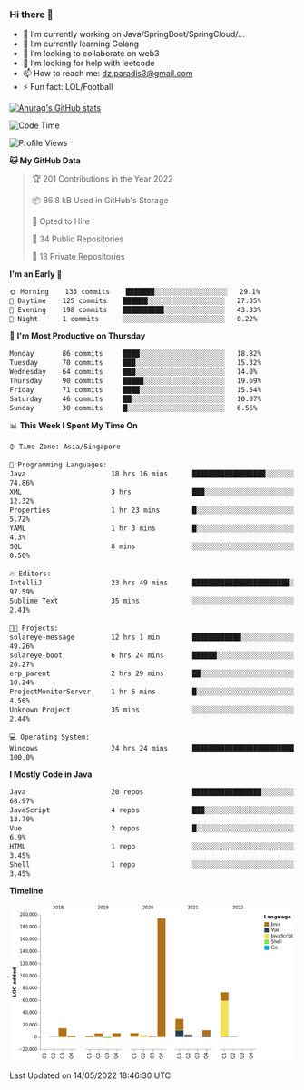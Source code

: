 ### Hi there 👋

- 🔭 I’m currently working on Java/SpringBoot/SpringCloud/...
- 🌱 I’m currently learning Golang
- 👯 I’m looking to collaborate on web3
- 🤔 I’m looking for help with leetcode
- 📫 How to reach me: dz.paradis3@gmail.com
- ⚡ Fun fact: LOL/Football

[![Anurag's GitHub stats](https://github-readme-stats.vercel.app/api?username=xiumu2017&show_icons=true&theme=radical)](https://github.com/anuraghazra/github-readme-stats)

<!--
**xiumu2017/xiumu2017** is a ✨ _special_ ✨ repository because its `README.md` (this file) appears on your GitHub profile.

Here are some ideas to get you started:

- 🔭 I’m currently working on ...
- 🌱 I’m currently learning ...
- 👯 I’m looking to collaborate on ...
- 🤔 I’m looking for help with ...
- 💬 Ask me about ...
- 📫 How to reach me: ...
- 😄 Pronouns: ...
- ⚡ Fun fact: ...
-->

<!--START_SECTION:waka-->
![Code Time](http://img.shields.io/badge/Code%20Time-0%20secs-blue)

![Profile Views](http://img.shields.io/badge/Profile%20Views-0-blue)

**🐱 My GitHub Data** 

> 🏆 201 Contributions in the Year 2022
 > 
> 📦 86.8 kB Used in GitHub's Storage 
 > 
> 💼 Opted to Hire
 > 
> 📜 34 Public Repositories 
 > 
> 🔑 13 Private Repositories  
 > 
**I'm an Early 🐤** 

```text
🌞 Morning    133 commits    ███████░░░░░░░░░░░░░░░░░░   29.1% 
🌆 Daytime    125 commits    ██████░░░░░░░░░░░░░░░░░░░   27.35% 
🌃 Evening    198 commits    ██████████░░░░░░░░░░░░░░░   43.33% 
🌙 Night      1 commits      ░░░░░░░░░░░░░░░░░░░░░░░░░   0.22%

```
📅 **I'm Most Productive on Thursday** 

```text
Monday       86 commits     ████░░░░░░░░░░░░░░░░░░░░░   18.82% 
Tuesday      70 commits     ███░░░░░░░░░░░░░░░░░░░░░░   15.32% 
Wednesday    64 commits     ███░░░░░░░░░░░░░░░░░░░░░░   14.0% 
Thursday     90 commits     █████░░░░░░░░░░░░░░░░░░░░   19.69% 
Friday       71 commits     ████░░░░░░░░░░░░░░░░░░░░░   15.54% 
Saturday     46 commits     ██░░░░░░░░░░░░░░░░░░░░░░░   10.07% 
Sunday       30 commits     █░░░░░░░░░░░░░░░░░░░░░░░░   6.56%

```


📊 **This Week I Spent My Time On** 

```text
⌚︎ Time Zone: Asia/Singapore

💬 Programming Languages: 
Java                     18 hrs 16 mins      ██████████████████░░░░░░░   74.86% 
XML                      3 hrs               ███░░░░░░░░░░░░░░░░░░░░░░   12.32% 
Properties               1 hr 23 mins        █░░░░░░░░░░░░░░░░░░░░░░░░   5.72% 
YAML                     1 hr 3 mins         █░░░░░░░░░░░░░░░░░░░░░░░░   4.3% 
SQL                      8 mins              ░░░░░░░░░░░░░░░░░░░░░░░░░   0.56%

🔥 Editors: 
IntelliJ                 23 hrs 49 mins      ████████████████████████░   97.59% 
Sublime Text             35 mins             ░░░░░░░░░░░░░░░░░░░░░░░░░   2.41%

🐱‍💻 Projects: 
solareye-message         12 hrs 1 min        ████████████░░░░░░░░░░░░░   49.26% 
solareye-boot            6 hrs 24 mins       ██████░░░░░░░░░░░░░░░░░░░   26.27% 
erp_parent               2 hrs 29 mins       ██░░░░░░░░░░░░░░░░░░░░░░░   10.24% 
ProjectMonitorServer     1 hr 6 mins         █░░░░░░░░░░░░░░░░░░░░░░░░   4.56% 
Unknown Project          35 mins             ░░░░░░░░░░░░░░░░░░░░░░░░░   2.44%

💻 Operating System: 
Windows                  24 hrs 24 mins      █████████████████████████   100.0%

```

**I Mostly Code in Java** 

```text
Java                     20 repos            █████████████████░░░░░░░░   68.97% 
JavaScript               4 repos             ███░░░░░░░░░░░░░░░░░░░░░░   13.79% 
Vue                      2 repos             █░░░░░░░░░░░░░░░░░░░░░░░░   6.9% 
HTML                     1 repo              ░░░░░░░░░░░░░░░░░░░░░░░░░   3.45% 
Shell                    1 repo              ░░░░░░░░░░░░░░░░░░░░░░░░░   3.45%

```


**Timeline**

![Chart not found](https://raw.githubusercontent.com/xiumu2017/xiumu2017/main/charts/bar_graph.png) 


 Last Updated on 14/05/2022 18:46:30 UTC
<!--END_SECTION:waka-->
